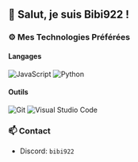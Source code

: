 ## 👋 Salut, je suis Bibi922 !

### ⚙️ Mes Technologies Préférées

#### Langages
![JavaScript](https://img.shields.io/badge/-JavaScript-F7DF1E?logo=javascript&logoColor=black)
![Python](https://img.shields.io/badge/-Python-3776AB?logo=python&logoColor=white)

#### Outils
![Git](https://img.shields.io/badge/-Git-F05032?logo=git&logoColor=white)
![Visual Studio Code](https://img.shields.io/badge/-VSCode-007ACC?logo=visual-studio-code&logoColor=white)

### 📫 Contact
- Discord: `bibi922`
